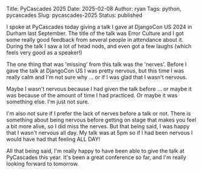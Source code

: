 Title: PyCascades 2025
Date: 2025-02-08
Author: ryan
Tags: python, pycascades
Slug: pycascades-2025
Status: published

I spoke at PyCascades today giving a talk I gave at DjangoCon US 2024 in Durham last September. The title of the talk was Error Culture and I got some really good feedback from several people in attendance about it. During the talk I saw a lot of head nods, and even got a few laughs (which feels very good as a speaker!)

The one thing that was 'missing' from this talk was the 'nerves'. Before I gave the talk at DjangoCon US I was pretty nervous, but this time I was really calm and I'm not sure why ... or if I was glad that I wasn't nervous.

Maybe I wasn't nervous because I had given the talk before ... or maybe it was because of the amount of time I had practiced. Or maybe it was something else. I'm just not sure.

I'm also not sure if I prefer the lack of nerves before a talk or not. There is something about being nervous before getting on stage that makes you feel a bit more alive, so I did miss  the nerves. But that being said, I was happy that I wasn't nervous all day. My talk was at 5pm so if I had been nervous I would have had that feeling ALL DAY!

All that being said, I'm really happy to have been able to give the talk at PyCascades this year. It's been a great conference so far, and I'm really looking forward to tomorrow.
